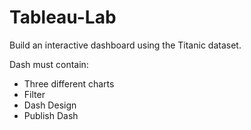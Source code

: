 # Tableau-Lab


Build an interactive dashboard using the Titanic dataset.

Dash must contain:

- Three different charts
- Filter
- Dash Design
- Publish Dash

